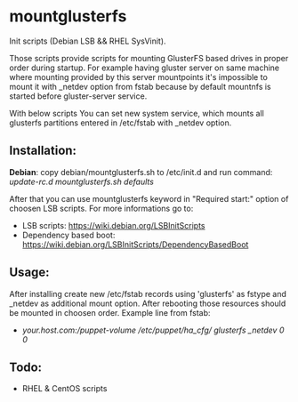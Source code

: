 mountglusterfs
==============

Init scripts (Debian LSB && RHEL SysVinit).

Those scripts provide scripts for mounting GlusterFS based drives in proper 
order during startup. For example having gluster server on same machine where
mounting provided by this server mountpoints it's impossible to mount it with
_netdev option from fstab because by default mountnfs is started before 
gluster-server service.

With below scripts You can set new system service, which mounts all glusterfs
partitions entered in /etc/fstab with _netdev option.

Installation:
--------------
**Debian**: copy debian/mountglusterfs.sh to /etc/init.d and run command:
*update-rc.d mountglusterfs.sh defaults*

After that you can use mountglusterfs keyword in "Required start:" option of 
choosen LSB scripts. For more informations go to:

- LSB scripts: https://wiki.debian.org/LSBInitScripts
- Dependency based boot: https://wiki.debian.org/LSBInitScripts/DependencyBasedBoot

Usage:
--------------
After installing create new /etc/fstab records using 'glusterfs' as fstype and
_netdev as additional mount option. After rebooting those resources should be 
mounted in choosen order. Example line from fstab:

- *your.host.com:/puppet-volume /etc/puppet/ha_cfg/     glusterfs       _netdev 0 0*

Todo:
--------------
- RHEL & CentOS scripts